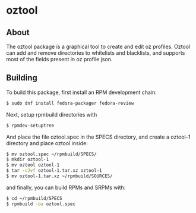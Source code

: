 # oztool

## About
The oztool package is a graphical tool to create and edit oz profiles. Oztool can
add and remove directories to whitelists and blacklists, and supports most of the 
fields present in oz profile json.


## Building
To build this package, first install an RPM development chain:

```bash
$ sudo dnf install fedora-packager fedora-review

```

Next, setup rpmbuild directories with

```bash
$ rpmdev-setuptree
```
And place the file oztool.spec in the SPECS directory, and create a oztool-1 directory and place oztool inside:
```bash
$ mv oztool.spec ~/rpmbuild/SPECS/
$ mkdir oztool-1
$ mv oztool oztool-1
$ tar -cJvf oztool-1.tar.xz oztool-1
$ mv oztool-1.tar.xz ~/rpmbuild/SOURCES/
```

and finally, you can build RPMs and SRPMs with:
```bash
$ cd ~/rpmbuild/SPECS
$ rpmbuild -ba oztool.spec
```


